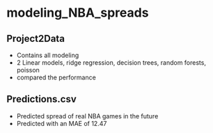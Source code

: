 # modeling_NBA_spreads

## Project2Data 
- Contains all modeling
- 2 Linear models, ridge regression, decision trees, random forests, poisson
- compared the performance

## Predictions.csv
- Predicted spread of real NBA games in the future
- Predicted with an MAE of 12.47
